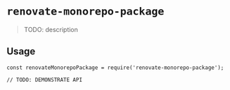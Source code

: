 # `renovate-monorepo-package`

> TODO: description

## Usage

```
const renovateMonorepoPackage = require('renovate-monorepo-package');

// TODO: DEMONSTRATE API
```
